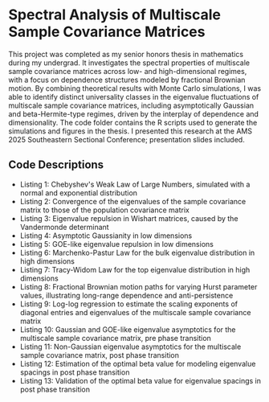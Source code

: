 # Spectral Analysis of Multiscale Sample Covariance Matrices
This project was completed as my senior honors thesis in mathematics during my undergrad. It investigates the spectral properties of multiscale sample covariance matrices across low- and high-dimensional regimes, with a focus on dependence structures modeled by fractional Brownian motion. By combining theoretical results with Monte Carlo simulations, I was able to identify distinct universality classes in the eigenvalue fluctuations of multiscale sample covariance matrices, including asymptotically Gaussian and beta-Hermite-type regimes, driven by the interplay of dependence and dimensionality. The code folder contains the R scripts used to generate the simulations and figures in the thesis. I presented this research at the AMS 2025 Southeastern Sectional Conference; presentation slides included.

## Code Descriptions

- Listing 1: Chebyshev's Weak Law of Large Numbers, simulated with a normal and exponential distribution
- Listing 2: Convergence of the eigenvalues of the sample covariance matrix to those of the population covariance matrix
- Listing 3: Eigenvalue repulsion in Wishart matrices, caused by the Vandermonde determinant
- Listing 4: Asymptotic Gaussianity in low dimensions
- Listing 5: GOE-like eigenvalue repulsion in low dimensions
- Listing 6: Marchenko-Pastur Law for the bulk eigenvalue distribution in high dimensions
- Listing 7: Tracy-Widom Law for the top eigenvalue distribution in high dimensions
- Listing 8: Fractional Brownian motion paths for varying Hurst parameter values, illustrating long-range dependence and anti-persistence
- Listing 9: Log-log regression to estimate the scaling exponents of diagonal entries and eigenvalues of the multiscale sample covariance matrix
- Listing 10: Gaussian and GOE-like eigenvalue asymptotics for the multiscale sample covariance matrix, pre phase transition
- Listing 11: Non-Gaussian eigenvalue asymptotics for the multiscale sample covariance matrix, post phase transition
- Listing 12: Estimation of the optimal beta value for modeling eigenvalue spacings in post phase transition
- Listing 13: Validation of the optimal beta value for eigenvalue spacings in post phase transition
  

